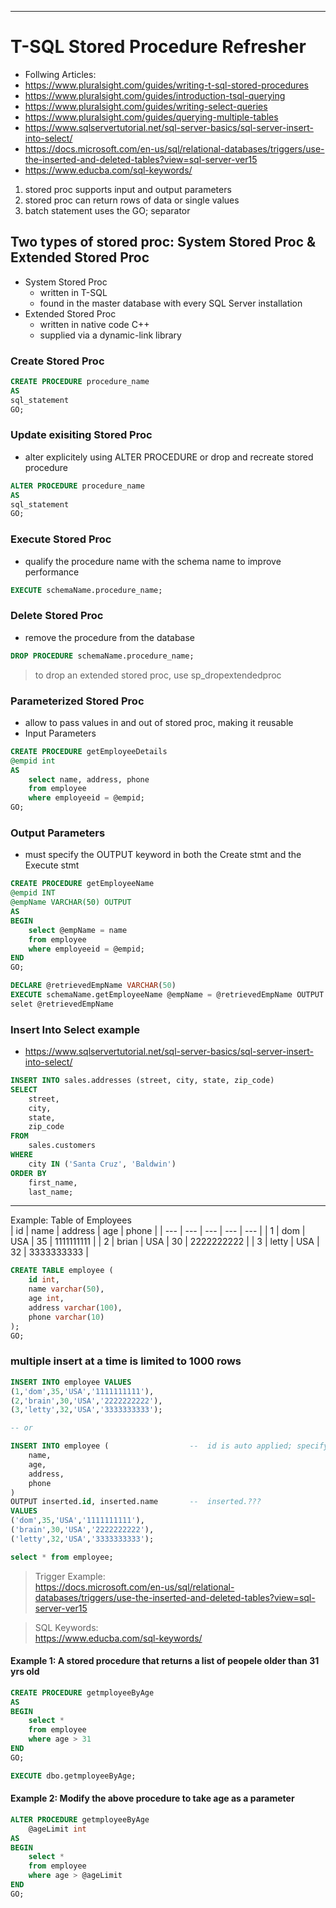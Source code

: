 - - - - - - - - - - - - - - - - - - - - - - - - - - - - - - - - - - - - - - - - - - - - - - 
# T-SQL Stored Procedure Refresher
-  Follwing Articles: 
-  https://www.pluralsight.com/guides/writing-t-sql-stored-procedures
-  https://www.pluralsight.com/guides/introduction-tsql-querying
-  https://www.pluralsight.com/guides/writing-select-queries
-  https://www.pluralsight.com/guides/querying-multiple-tables
-  https://www.sqlservertutorial.net/sql-server-basics/sql-server-insert-into-select/
-  https://docs.microsoft.com/en-us/sql/relational-databases/triggers/use-the-inserted-and-deleted-tables?view=sql-server-ver15
-  https://www.educba.com/sql-keywords/  


1. stored proc supports input and output parameters
1. stored proc can return rows of data or single values
1. batch statement uses the GO; separator

##  Two types of stored proc: System Stored Proc & Extended Stored Proc
-  System Stored Proc
    -  written in T-SQL
    -  found in the master database with every SQL Server installation
-  Extended Stored Proc
    - written in native code C++
    - supplied via a dynamic-link library


###  Create Stored Proc
```sql
CREATE PROCEDURE procedure_name
AS
sql_statement
GO;
```

###  Update exisiting Stored Proc
-  alter explicitely using ALTER PROCEDURE or drop and recreate stored procedure
```sql
ALTER PROCEDURE procedure_name
AS
sql_statement
GO;
```

###  Execute Stored Proc
-  qualify the procedure name with the schema name to improve performance
```sql
EXECUTE schemaName.procedure_name;
```

###  Delete Stored Proc
-  remove the procedure from the database
```sql
DROP PROCEDURE schemaName.procedure_name;
```
>  to drop an extended  stored proc, use sp_dropextendedproc


###  Parameterized Stored Proc
-  allow to pass values in and out of stored proc, making it reusable
-  Input Parameters
```sql
CREATE PROCEDURE getEmployeeDetails
@empid int
AS
    select name, address, phone
    from employee
    where employeeid = @empid;
GO;
```

###  Output Parameters
-  must specify the OUTPUT keyword in both the Create stmt and the Execute stmt
```sql
CREATE PROCEDURE getEmployeeName
@empid INT
@empName VARCHAR(50) OUTPUT
AS
BEGIN
    select @empName = name
    from employee
    where employeeid = @empid;
END
GO;

DECLARE @retrievedEmpName VARCHAR(50)
EXECUTE schemaName.getEmployeeName @empName = @retrievedEmpName OUTPUT
selet @retrievedEmpName
```

###  Insert Into Select example
-  https://www.sqlservertutorial.net/sql-server-basics/sql-server-insert-into-select/
```sql
INSERT INTO sales.addresses (street, city, state, zip_code) 
SELECT
    street,
    city,
    state,
    zip_code
FROM
    sales.customers
WHERE
    city IN ('Santa Cruz', 'Baldwin')
ORDER BY
    first_name,
    last_name; 
```
- - - - - - - - - - - - - - - - - - - - - - - - - - - - - - - - - - - - - - - - - - - - - - 
Example: Table of Employees  
| id   |  name  | address   | age   | phone      |
| ---  |  ---   | ---       | ---   | ---        |
| 1    |  dom   | USA       | 35    | 1111111111 | 
| 2    |  brian | USA       | 30    | 2222222222 | 
| 3    |  letty | USA       | 32    | 3333333333 | 


```sql
CREATE TABLE employee (
    id int,
    name varchar(50),
    age int,
    address varchar(100),
    phone varchar(10)
); 
GO;
```

###  multiple insert at a time is limited to 1000 rows
```sql
INSERT INTO employee VALUES 
(1,'dom',35,'USA','1111111111'),
(2,'brain',30,'USA','2222222222'),
(3,'letty',32,'USA','3333333333');

-- or

INSERT INTO employee (                  --  id is auto applied; specifying the list of fields to match
    name,
    age,
    address,
    phone
) 
OUTPUT inserted.id, inserted.name       --  inserted.???
VALUES 
('dom',35,'USA','1111111111'),
('brain',30,'USA','2222222222'),
('letty',32,'USA','3333333333');

select * from employee;
```


> Trigger Example:  
> https://docs.microsoft.com/en-us/sql/relational-databases/triggers/use-the-inserted-and-deleted-tables?view=sql-server-ver15

> SQL Keywords:  
> https://www.educba.com/sql-keywords/



####  Example 1: A stored procedure that returns a list of peopele older than 31 yrs old
```sql
CREATE PROCEDURE getmployeeByAge
AS
BEGIN
    select * 
    from employee
    where age > 31
END
GO;

EXECUTE dbo.getmployeeByAge;
```

####  Example 2: Modify the above procedure to take age as a parameter 
```sql
ALTER PROCEDURE getmployeeByAge
    @ageLimit int
AS
BEGIN
    select * 
    from employee
    where age > @ageLimit
END
GO;
```

